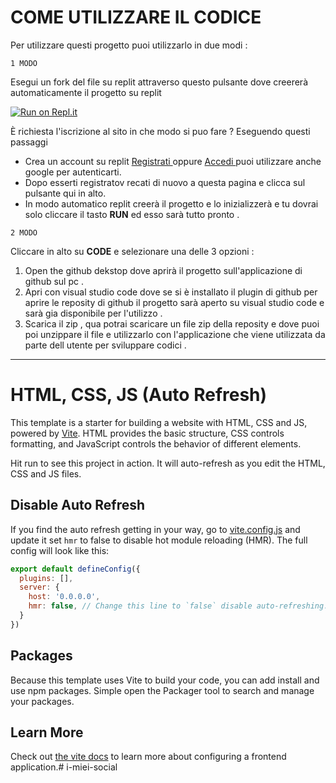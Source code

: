 # COME UTILIZZARE IL CODICE 

Per utilizzare questi progetto puoi utilizzarlo in due modi :

`1 MODO`

Esegui un fork del file su replit attraverso questo pulsante dove creererà automaticamente il progetto su replit

[![Run on Repl.it](https://replit.com/badge/github/Matty47ghigo/I-miei-social)](https://replit.com/new/github/Matty47ghigo/i-miei-social)

È richiesta l'iscrizione al sito in che modo si puo fare ? Eseguendo questi passaggi

- Crea un account su replit [ Registrati ]( https://replit.com/register) oppure [ Accedi ]( https://replit.com/login) puoi utilizzare anche google per autenticarti.
- Dopo esserti registratov recati di nuovo a questa pagina e clicca sul pulsante qui in alto.
- In modo automatico replit creerà il progetto e lo inizializzerà e tu dovrai solo cliccare il tasto **RUN** ed esso sarà tutto pronto .

`2 MODO`

Cliccare in alto su **CODE** e selezionare una delle 3 opzioni : 
 1. Open the github dekstop dove aprirà il progetto sull'applicazione di github sul pc .
 2.  Apri con visual studio code dove se si è installato il plugin di github per aprire le reposity di github il progetto sarà aperto su visual studio code e sarà gia disponibile per l'utilizzo .
 3.  Scarica il zip , qua potrai scaricare un file zip della reposity e dove puoi poi unzippare il file e utilizzarlo con l'applicazione che viene utilizzata da parte dell utente per sviluppare codici .
<hr size=”10” width="100%" align="center" color="white">


# HTML, CSS, JS (Auto Refresh)

This template is a starter for building a website with HTML, CSS and JS, powered by [Vite](https://vitejs.dev/). HTML provides the basic structure, CSS controls formatting, and JavaScript controls the behavior of different elements.

Hit run to see this project in action. It will auto-refresh as you edit the HTML, CSS and JS files.

## Disable Auto Refresh

If you find the auto refresh getting in your way, go to [vite.config.js](./vite.config.js) and update it set `hmr` to false to disable hot module reloading (HMR). The full config will look like this:

```js
export default defineConfig({
  plugins: [],
  server: {
    host: '0.0.0.0',
    hmr: false, // Change this line to `false` disable auto-refreshing.
  }
})
```

## Packages

Because this template uses Vite to build your code, you can add install and use npm packages. Simple open the Packager tool to search and manage your packages.

## Learn More

Check out [the vite docs](https://vitejs.dev) to learn more about configuring a frontend application.# i-miei-social

